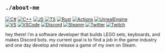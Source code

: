 ## `./about-me`
[![C#][00.2]][00]
[![C++][01.2]][01]
[![JS][02.2]][02]
[![TS][03.2]][03]
[![Rust][04.2]][04]
[![Actions][05.2]][05]
[![UnrealEngine][06.2]][06]<br />
[![VS][07.2]][07]
[![VSCode][08.2]][08]
[![Discord][09.2]][09]
[![Steanm][10.2]][10]
[![Twitter][11.2]][11]
[![Twitch][12.2]][12]

hey there! i'm a software developer that builds LEGO sets, keyboards, and makes Discord bots. my current goal is to find a job in the game industry and one day develop and release a game of my own on Steam.

<!--
## `./portfolio`
[here][13] is my current portfolio, as anaemic as it may be...
-->

<!-- icons -->
[00.2]: https://img.shields.io/badge/Code-C%23-informational?style=flat&logo=csharp&logoColor=white&color=blueviolet
[01.2]: https://img.shields.io/badge/Code-C++-informational?style=flat&logo=C%2B%2B&logoColor=white&color=blueviolet
[02.2]: https://img.shields.io/badge/Code-Javascript-informational?style=flat&logo=Javascript&logoColor=white&color=blueviolet
[03.2]: https://img.shields.io/badge/Code-TypeScript-informational?style=flat&logo=TypeScript&logoColor=white&color=blueviolet
[04.2]: https://img.shields.io/badge/Code-Rust-informational?style=flat&logo=Rust&logoColor=white&color=blueviolet
[05.2]: https://img.shields.io/badge/Tools-GitHub_Actions-informational?style=flat&logo=GitHub-Actions&logoColor=white&color=hotpink
[06.2]: https://img.shields.io/badge/Tools-Unreal_Engine-informational?style=flat&logo=Unreal-Engine&logoColor=white&color=hotpink
[07.2]: https://img.shields.io/badge/Editor-Visual_Studio-informational?style=flat&logo=visual-studio&logoColor=white&color=blue
[08.2]: https://img.shields.io/badge/Editor-Visual_Studio_Code-informational?style=flat&logo=visual-studio-code&logoColor=white&color=blue
[09.2]: https://img.shields.io/badge/Social-Discord-informational?style=flat&logo=Discord&logoColor=white&color=cyan
[10.2]: https://img.shields.io/badge/Social-Steam-informational?style=flat&logo=Steam&logoColor=white&color=cyan
[11.2]: https://img.shields.io/badge/Social-Twitter-informational?style=flat&logo=Twitter&logoColor=white&color=cyan
[12.2]: https://img.shields.io/badge/Social-Twitch-informational?style=flat&logo=Twitch&logoColor=white&color=cyan

<!-- links -->
[00]: https://docs.microsoft.com/en-us/dotnet/csharp/
[01]: https://www.cplusplus.com/
[02]: https://www.javascript.com/
[03]: https://www.typescriptlang.org/
[04]: https://www.rust-lang.org/
[05]: https://github.com/features/actions
[06]: https://www.unrealengine.com/en-US/
[07]: https://visualstudio.microsoft.com/
[08]: https://code.visualstudio.com/
[09]: https://discord.gg/2cWgZpQ
[10]: https://steamcommunity.com/id/katagatame_
[11]: https://twitter.com/katagatame_
[12]: https://twitch.tv/katagatame_
[13]: https://kata-gatame.github.io/portfolio/
